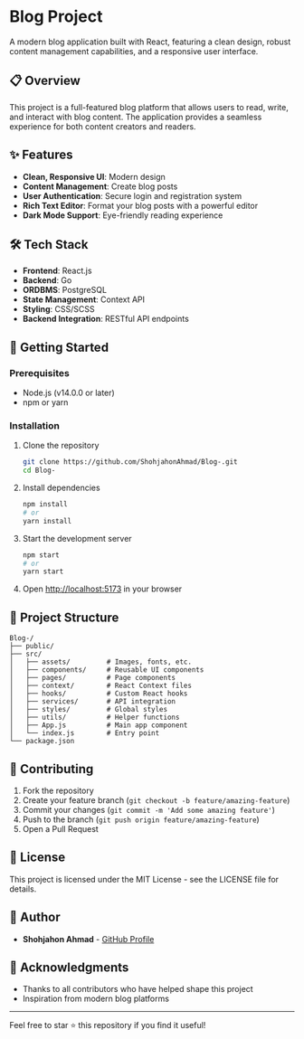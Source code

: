 # Blog Project

A modern blog application built with React, featuring a clean design, robust content management capabilities, and a responsive user interface.

## 📋 Overview

This project is a full-featured blog platform that allows users to read, write, and interact with blog content. The application provides a seamless experience for both content creators and readers.

## ✨ Features

- **Clean, Responsive UI**: Modern design 
- **Content Management**: Create blog posts
- **User Authentication**: Secure login and registration system
- **Rich Text Editor**: Format your blog posts with a powerful editor
- **Dark Mode Support**: Eye-friendly reading experience

## 🛠️ Tech Stack

- **Frontend**: React.js
- **Backend**: Go
- **ORDBMS**: PostgreSQL
- **State Management**: Context API
- **Styling**: CSS/SCSS
- **Backend Integration**: RESTful API endpoints

## 🚀 Getting Started

### Prerequisites

- Node.js (v14.0.0 or later)
- npm or yarn

### Installation

1. Clone the repository
   ```bash
   git clone https://github.com/ShohjahonAhmad/Blog-.git
   cd Blog-
   ```

2. Install dependencies
   ```bash
   npm install
   # or
   yarn install
   ```

3. Start the development server
   ```bash
   npm start
   # or
   yarn start
   ```

4. Open [http://localhost:5173](http://localhost:5173) in your browser

## 📂 Project Structure

```
Blog-/
├── public/
├── src/
│   ├── assets/         # Images, fonts, etc.
│   ├── components/     # Reusable UI components
│   ├── pages/          # Page components
│   ├── context/        # React Context files
│   ├── hooks/          # Custom React hooks
│   ├── services/       # API integration
│   ├── styles/         # Global styles
│   ├── utils/          # Helper functions
│   ├── App.js          # Main app component
│   └── index.js        # Entry point
└── package.json
```

## 🤝 Contributing

1. Fork the repository
2. Create your feature branch (`git checkout -b feature/amazing-feature`)
3. Commit your changes (`git commit -m 'Add some amazing feature'`)
4. Push to the branch (`git push origin feature/amazing-feature`)
5. Open a Pull Request

## 📝 License

This project is licensed under the MIT License - see the LICENSE file for details.

## 👤 Author

- **Shohjahon Ahmad** - [GitHub Profile](https://github.com/ShohjahonAhmad)

## 🙏 Acknowledgments

- Thanks to all contributors who have helped shape this project
- Inspiration from modern blog platforms

---

Feel free to star ⭐ this repository if you find it useful!
